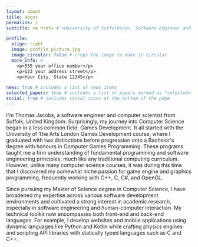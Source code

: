 ```yaml
---
layout: about
title: about
permalink: /
subtitle: <a href='#'>University of Suffolk</a>. Software Engineer and Computer Scientist.

profile:
  align: right
  image: profile_picture.jpg
  image_circular: false # crops the image to make it circular
  more_info: >
    <p>555 your office number</p>
    <p>123 your address street</p>
    <p>Your City, State 12345</p>

news: true # includes a list of news items
selected_papers: true # includes a list of papers marked as "selected={true}"
social: true # includes social icons at the bottom of the page
---
```


I'm Thomas Jacobs, a software engineer and computer scientist from Suffolk, United Kingdom. Surprisingly, my journey into Computer Science began in a less common field: Games Development. It all started with the University of The Arts London Games Development course, where I graduated with two distinctions before progression onto a Bachelor's degree with honours in Computer Games Programming. These programs taught me a firm understanding of fundamental programming and software engineering principles, much like any traditional computing curriculum. However, unlike many computer science courses, it was during this time that I discovered my somewhat niche passion for game engine and graphics programming, frequently working with C++, C, C#, and OpenGL.

Since pursuing my Master of Science degree in Computer Science, I have broadened my expertise across various software development environments and cultivated a strong interest in academic research, especially in software engineering and human-computer interaction. My technical toolkit now encompasses both front-end and back-end languages. For example, I develop websites and mobile applications using dynamic languages like Python and Kotlin while crafting physics engines and scripting API libraries with statically typed languages such as C and C++.
